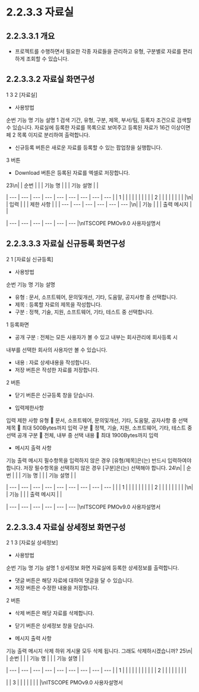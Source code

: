 # 2.2.3.3 자료실



## 2.2.3.3.1 개요

- 프로젝트를 수행하면서 필요한 각종 자료들을 관리하고 유형, 구분별로 자료를 편리하게 조회할 수 있습니다.

## 2.2.3.3.2 자료실 화면구성

1
3
2
[자료실]

- 사용방법

순번 기능 명 기능 설명
1 검색 기간, 유형, 구분, 제목, 부서/팀, 등록자 조건으로 검색할 수 있습니다.
자료실에 등록한 자료를 목록으로 보여주고 등록된 자료가 16건 이상이면 페
2 목록
이지로 분리하여 출력합니다.

- 신규등록 버튼은 새로운 자료를 등록할 수 있는 팝업창을 실행합니다.

3 버튼

- Download 버튼은 등록된 자료를 엑셀로 저장합니다.

23\n|  | 순번 |  |  | 기능 명 |  |  | 기능 설명 |  |

| --- | --- | --- | --- | --- | --- | --- | --- | --- |
| 1 |  |  |  |  |  |  |  |  |
| 2 |  |  |  |  |  |  |  |  |\n|  | 입력 |  |  | 제한 사항 |  |
| --- | --- | --- | --- | --- | --- |\n|  | 기능 |  |  | 출력 메시지 |  |

| --- | --- | --- | --- | --- | --- |\nITSCOPE PMOv9.0 사용자설명서

## 2.2.3.3.3 자료실 신규등록 화면구성

2
1
[자료실 신규등록]

- 사용방법

순번 기능 명 기능 설명

- 유형 : 문서, 소프트웨어, 문의및개선, 기타, 도움말, 공지사항 중 선택합니다.
- 제목 : 등록할 자료의 제목을 작성합니다.
- 구분 : 정책, 기술, 지원, 소프트웨어, 기타, 테스트 중 선택합니다.

1 등록화면

- 공개 구분 : 전체는 모든 사용자가 볼 수 있고 내부는 회사관리에 회사등록 시

내부를 선택한 회사의 사용자만 볼 수 있습니다.

- 내용 : 자료 상세내용을 작성합니다.
- 저장 버튼은 작성한 자료를 저장합니다.

2 버튼

- 닫기 버튼은 신규등록 창을 닫습니다.

- 입력제한사항

입력 제한 사항
유형  문서, 소프트웨어, 문의및개선, 기타, 도움말, 공자사항 중 선택
제목  최대 500Bytes까지 입력
구분  정책, 기술, 지원, 소프트웨어, 기타, 테스트 중 선택
공개 구분  전체, 내부 중 선택
내용  최대 1900Bytes까지 입력

- 메시지 출력 사항

기능 출력 메시지
필수항목을 입력하지 않은 경우 [유형/제목]은(는) 반드시 입력하여야 합니다.
저장
필수항목을 선택하지 않은 경우 [구분]은(는) 선택해야 합니다.
24\n|  | 순번 |  |  | 기능 명 |  |  | 기능 설명 |  |

| --- | --- | --- | --- | --- | --- | --- | --- | --- |
|  | 1 |  |  |  |  |  |  |  |
| 2 |  |  |  |  |  |  |  |  |\n|  | 기능 |  |  | 출력 메시지 |  |

| --- | --- | --- | --- | --- | --- |\nITSCOPE PMOv9.0 사용자설명서

## 2.2.3.3.4 자료실 상세정보 화면구성

2
1
3
[자료실 상세정보]

- 사용방법

순번 기능 명 기능 설명
1 상세정보 화면 자료실에 등록한 상세정보를 출력합니다.

- 댓글 버튼은 해당 자료에 대하여 댓글을 달 수 있습니다.
- 저장 버튼은 수정한 내용을 저장합니다.

2 버튼

- 삭제 버튼은 해당 자료를 삭제합니다.
- 닫기 버튼은 상세정보 창을 닫습니다.

- 메시지 출력 사항

기능 출력 메시지
삭제 하위 게시물 모두 삭제 됩니다. 그래도 삭제하시겠습니까?
25\n|  | 순번 |  |  | 기능 명 |  |  | 기능 설명 |  |

| --- | --- | --- | --- | --- | --- | --- | --- | --- |
| 1 |  |  |  |  |  |  |  |  |
|  | 2 |  |  |  |  |  |  |  |

|  | 3 |  |  |  |  |  |  |  |\nITSCOPE PMOv9.0 사용자설명서
